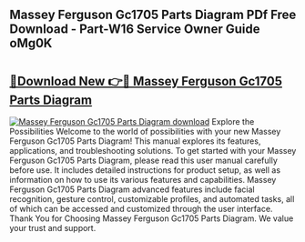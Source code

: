 ## Massey Ferguson Gc1705 Parts Diagram PDf Free Download - Part-W16 Service Owner Guide oMg0K

# <h2><a href="http://dftfn08.blite.top/?on=Massey+Ferguson+Gc1705+Parts+Diagram">🔗Download New 👉🔴 Massey Ferguson Gc1705 Parts Diagram</a></h2>

[![Massey Ferguson Gc1705 Parts Diagram download](https://i.imgur.com/lujVjoI.png)](http://dftfn08.blite.top/?on=Massey+Ferguson+Gc1705+Parts+Diagram)
Explore the Possibilities Welcome to the world of possibilities with your new Massey Ferguson Gc1705 Parts Diagram! This manual explores its features, applications, and troubleshooting solutions. To get started with your Massey Ferguson Gc1705 Parts Diagram, please read this user manual carefully before use. It includes detailed instructions for product setup, as well as information on how to use its various features and capabilities. Massey Ferguson Gc1705 Parts Diagram advanced features include facial recognition, gesture control, customizable profiles, and automated tasks, all of which can be accessed and customized through the user interface. Thank You for Choosing Massey Ferguson Gc1705 Parts Diagram. We value your trust and support.
